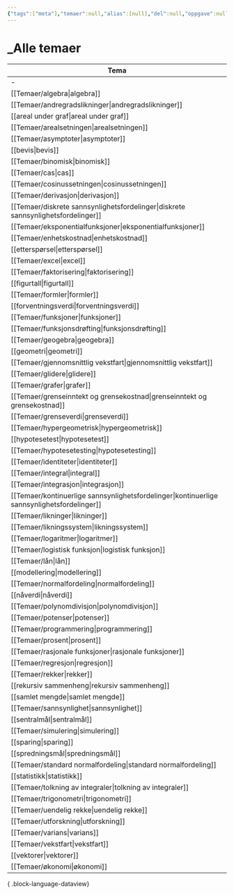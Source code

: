 ```yaml
---
{"tags":["meta"],"temaer":null,"alias":[null],"del":null,"oppgave":null,"fag":null,"eksamen":null,"dg-publish":true,"title":"_Alle temaer","date":"2023-06-01","modified":"2023-06-01","permalink":"/temaer/alle-temaer/","dgPassFrontmatter":true}
---
```



# _Alle temaer
| Tema                                                                                           |
| ---------------------------------------------------------------------------------------------- |
| \-                                                                                             |
| [[Temaer/algebra\|algebra]]                                                                 |
| [[Temaer/andregradslikninger\|andregradslikninger]]                                         |
| [[areal under graf\|areal under graf]]                                                         |
| [[Temaer/arealsetningen\|arealsetningen]]                                                   |
| [[Temaer/asymptoter\|asymptoter]]                                                           |
| [[bevis\|bevis]]                                                                               |
| [[Temaer/binomisk\|binomisk]]                                                               |
| [[Temaer/cas\|cas]]                                                                         |
| [[Temaer/cosinussetningen\|cosinussetningen]]                                               |
| [[Temaer/derivasjon\|derivasjon]]                                                           |
| [[Temaer/diskrete sannsynlighetsfordelinger\|diskrete sannsynlighetsfordelinger]]           |
| [[Temaer/eksponentialfunksjoner\|eksponentialfunksjoner]]                                   |
| [[Temaer/enhetskostnad\|enhetskostnad]]                                                     |
| [[etterspørsel\|etterspørsel]]                                                                 |
| [[Temaer/excel\|excel]]                                                                     |
| [[Temaer/faktorisering\|faktorisering]]                                                     |
| [[figurtall\|figurtall]]                                                                       |
| [[Temaer/formler\|formler]]                                                                 |
| [[forventningsverdi\|forventningsverdi]]                                                       |
| [[Temaer/funksjoner\|funksjoner]]                                                           |
| [[Temaer/funksjonsdrøfting\|funksjonsdrøfting]]                                             |
| [[Temaer/geogebra\|geogebra]]                                                               |
| [[geometri\|geometri]]                                                                         |
| [[Temaer/gjennomsnittlig vekstfart\|gjennomsnittlig vekstfart]]                             |
| [[Temaer/glidere\|glidere]]                                                                 |
| [[Temaer/grafer\|grafer]]                                                                   |
| [[Temaer/grenseinntekt og grensekostnad\|grenseinntekt og grensekostnad]]                   |
| [[Temaer/grenseverdi\|grenseverdi]]                                                         |
| [[Temaer/hypergeometrisk\|hypergeometrisk]]                                                 |
| [[hypotesetest\|hypotesetest]]                                                                 |
| [[Temaer/hypotesetesting\|hypotesetesting]]                                                 |
| [[Temaer/identiteter\|identiteter]]                                                         |
| [[Temaer/integral\|integral]]                                                               |
| [[Temaer/integrasjon\|integrasjon]]                                                         |
| [[Temaer/kontinuerlige sannsynlighetsfordelinger\|kontinuerlige sannsynlighetsfordelinger]] |
| [[Temaer/likninger\|likninger]]                                                             |
| [[Temaer/likningssystem\|likningssystem]]                                                   |
| [[Temaer/logaritmer\|logaritmer]]                                                           |
| [[Temaer/logistisk funksjon\|logistisk funksjon]]                                           |
| [[Temaer/lån\|lån]]                                                                         |
| [[modellering\|modellering]]                                                                   |
| [[Temaer/normalfordeling\|normalfordeling]]                                                 |
| [[nåverdi\|nåverdi]]                                                                           |
| [[Temaer/polynomdivisjon\|polynomdivisjon]]                                                 |
| [[Temaer/potenser\|potenser]]                                                               |
| [[Temaer/programmering\|programmering]]                                                     |
| [[Temaer/prosent\|prosent]]                                                                 |
| [[Temaer/rasjonale funksjoner\|rasjonale funksjoner]]                                       |
| [[Temaer/regresjon\|regresjon]]                                                             |
| [[Temaer/rekker\|rekker]]                                                                   |
| [[rekursiv sammenheng\|rekursiv sammenheng]]                                                   |
| [[samlet mengde\|samlet mengde]]                                                               |
| [[Temaer/sannsynlighet\|sannsynlighet]]                                                     |
| [[sentralmål\|sentralmål]]                                                                     |
| [[Temaer/simulering\|simulering]]                                                           |
| [[sparing\|sparing]]                                                                           |
| [[spredningsmål\|spredningsmål]]                                                               |
| [[Temaer/standard normalfordeling\|standard normalfordeling]]                               |
| [[statistikk\|statistikk]]                                                                     |
| [[Temaer/tolkning av integraler\|tolkning av integraler]]                                   |
| [[Temaer/trigonometri\|trigonometri]]                                                       |
| [[Temaer/uendelig rekke\|uendelig rekke]]                                                   |
| [[Temaer/utforskning\|utforskning]]                                                         |
| [[Temaer/varians\|varians]]                                                                 |
| [[Temaer/vekstfart\|vekstfart]]                                                             |
| [[vektorer\|vektorer]]                                                                         |
| [[Temaer/økonomi\|økonomi]]                                                                 |

{ .block-language-dataview}
